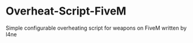 # Overheat-Script-FiveM
Simple configurable overheating script for weapons on FiveM
written by l4ne
